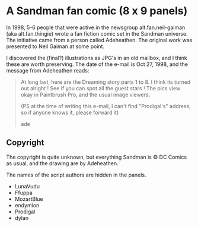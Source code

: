# A Sandman fan comic (8 x 9 panels)

In 1998, 5-6 people that were active in the newsgroup alt.fan.neil-gaiman (aka alt.fan.thingie) wrote a fan fiction comic set in the Sandman universe. The initiative came from a person called Adeheathen. The original work was presented to Neil Gaiman at some point.

I discovered the (final?) illustrations as JPG's in an old mailbox, and I think these are worth preserving. The date of the e-mail is Oct 27, 1998, and the message from Adeheathen reads:

> At long last, here are the Dreaming story parts 1 to 8.
> I think its turned out alright !
> See if you can spot all the guest stars !
> The pics view okay in Paintbrush Pro, and the usual image viewers.
> 
> (PS at the time of writing this e-mail, I can't find "Prodigal's" address, so
> if anyone knows it, please forward it)
> 
> ade
    
## Copyright

The copyright is quite unknown, but everything Sandman is &copy; DC Comics as usual, and the drawing are by Adeheathen.

The names of the script authors are hidden in the panels.

- LunaVudu
- Ffuppa
- MozartBlue
- endymion
- Prodigal
- dylan
